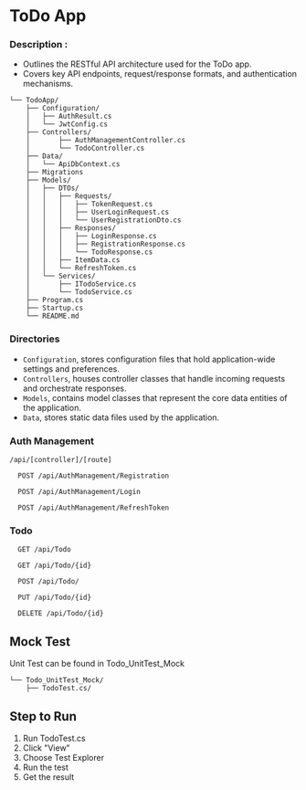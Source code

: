 # ToDo App

### Description :

- Outlines the RESTful API architecture used for the ToDo app.
- Covers key API endpoints, request/response formats, and authentication mechanisms.

```
└── TodoApp/
    ├── Configuration/
    │   ├── AuthResult.cs
    │   └── JwtConfig.cs
    ├── Controllers/
    │       ├── AuthManagementController.cs
    │       └── TodoController.cs   
    ├── Data/
    │   └── ApiDbContext.cs
    ├── Migrations
    ├── Models/
    │   ├── DTOs/
    │   │   ├── Requests/
    │   │   │   ├── TokenRequest.cs
    │   │   │   ├── UserLoginRequest.cs
    │   │   │   └── UserRegistrationDto.cs
    │   │   ├── Responses/
    │   │   │   ├── LoginResponse.cs
    │   │   │   ├── RegistrationResponse.cs
    │   │   │   └── TodoResponse.cs
    │   │   ├── ItemData.cs
    │   │   └── RefreshToken.cs
    │   └── Services/
    │       ├── ITodoService.cs
    │       └── TodoService.cs
    ├── Program.cs
    ├── Startup.cs
    └── README.md
```

### Directories

- `Configuration`, stores configuration files that hold application-wide settings and preferences.
- `Controllers`, houses controller classes that handle incoming requests and orchestrate responses.
- `Models`, contains model classes that represent the core data entities of the application.
- `Data`, stores static data files used by the application.

### Auth Management

`/api/[controller]/[route]`

```http
  POST /api/AuthManagement/Registration
```

```http
  POST /api/AuthManagement/Login
```

```http
  POST /api/AuthManagement/RefreshToken
```

### Todo

```http
  GET /api/Todo
```

```http
  GET /api/Todo/{id}
```

```http
  POST /api/Todo/
```

```http
  PUT /api/Todo/{id}
```

```http
  DELETE /api/Todo/{id}
```

## Mock Test
Unit Test can be found in Todo_UnitTest_Mock

```
└── Todo_UnitTest_Mock/
    ├── TodoTest.cs/
```

## Step to Run
1. Run TodoTest.cs
2. Click "View"
3. Choose Test Explorer
4. Run the test
5. Get the result
